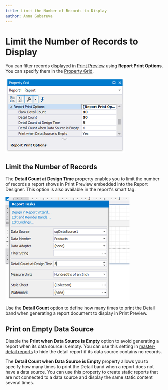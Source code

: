 ```yaml
---
title: Limit the Number of Records to Display
author: Anna Gubareva
---
```

# Limit the Number of Records to Display

You can filter records displayed in [Print Preview](../../preview-print-and-export-reports.md) using **Report Print Options**. You can specify them in the [Property Grid](../../report-designer-tools/ui-panels/property-grid.md).

![](../../../../../images/eurd-win-report-print-options.png)

## **Limit the Number of Records**

The **Detail Count at Design Time** property enables you to limit the number of records a report shows in Print Preview embedded into the Report Designer. This option is also available in the report's smart tag.

![](../../../../../images/eurd-win-report-detail-count-at-design-time.png)

Use the **Detail Count** option to define how many times to print the Detail band when generating a report document to display in Print Preview.

## **Print on Empty Data Source**

Disable the **Print when Data Source is Empty** option to avoid generating a report when its data source is empty. You can use this setting in [master-detail reports](../../create-popular-reports/create-a-master-detail-report-use-detail-report-bands.md) to hide the detail report if its data source contains no records.

The **Detail Count when Data Source is Empty** property allows you to specify how many times to print the Detail band when a report does not have a data source. You can use this property to create static reports that are not connected to a data source and display the same static content several times.
